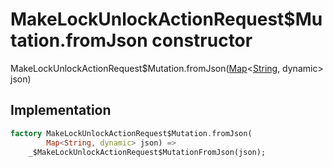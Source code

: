 


# MakeLockUnlockActionRequest$Mutation.fromJson constructor







MakeLockUnlockActionRequest$Mutation.fromJson([Map](https://api.dart.dev/stable/2.12.3/dart-core/Map-class.html)&lt;[String](https://api.dart.dev/stable/2.12.3/dart-core/String-class.html), dynamic> json)





## Implementation

```dart
factory MakeLockUnlockActionRequest$Mutation.fromJson(
        Map<String, dynamic> json) =>
    _$MakeLockUnlockActionRequest$MutationFromJson(json);
```







